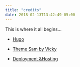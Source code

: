 ```yaml
---
title: "credits"
date: 2018-02-13T13:42:49-05:00
---
```


This is where it all begins...

- [Hugo](https://gohugo.io/)

- [Theme Sam by Vicky](https://github.com/hivickylai)

- [Deployment &Hosting](https://www.netlify.com/)

